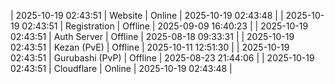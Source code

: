 | 2025-10-19 02:43:51 | Website | Online | 2025-10-19 02:43:48 |
| 2025-10-19 02:43:51 | Registration | Offline | 2025-09-09 16:40:23 |
| 2025-10-19 02:43:51 | Auth Server | Offline | 2025-08-18 09:33:31 |
| 2025-10-19 02:43:51 | Kezan (PvE) | Offline | 2025-10-11 12:51:30 |
| 2025-10-19 02:43:51 | Gurubashi (PvP) | Offline | 2025-08-23 21:44:06 |
| 2025-10-19 02:43:51 | Cloudflare | Online | 2025-10-19 02:43:48 |
